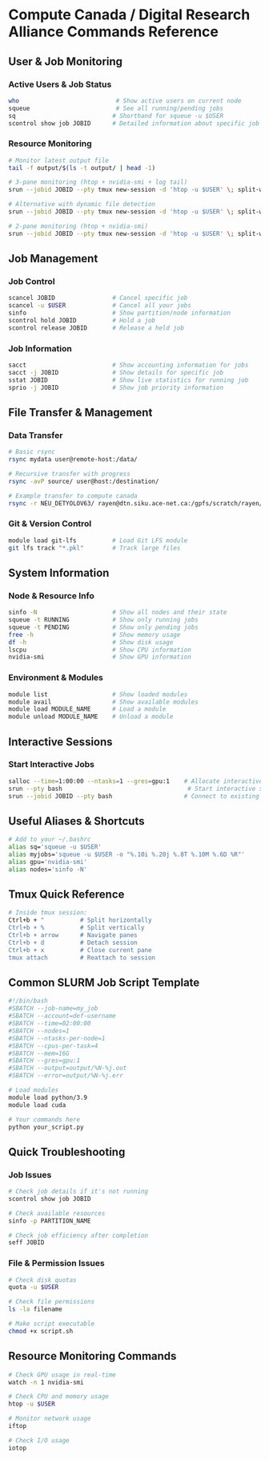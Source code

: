 # Compute Canada / Digital Research Alliance Commands Reference

## User & Job Monitoring

### Active Users & Job Status
```bash
who                           # Show active users on current node
squeue                        # See all running/pending jobs
sq                           # Shorthand for squeue -u $USER
scontrol show job JOBID      # Detailed information about specific job
```

### Resource Monitoring
```bash
# Monitor latest output file
tail -f output/$(ls -t output/ | head -1)

# 3-pane monitoring (htop + nvidia-smi + log tail)
srun --jobid JOBID --pty tmux new-session -d 'htop -u $USER' \; split-window -h 'watch nvidia-smi' \; split-window -v 'tail -f output/*-JOBID.out' \; attach

# Alternative with dynamic file detection
srun --jobid JOBID --pty tmux new-session -d 'htop -u $USER' \; split-window -h 'watch nvidia-smi' \; split-window -v 'tail -f output/$(ls -t output/ | head -1)' \; attach

# 2-pane monitoring (htop + nvidia-smi)
srun --jobid JOBID --pty tmux new-session -d 'htop -u $USER' \; split-window -h 'watch nvidia-smi' \; attach
```

## Job Management

### Job Control
```bash
scancel JOBID                # Cancel specific job
scancel -u $USER             # Cancel all your jobs
sinfo                        # Show partition/node information
scontrol hold JOBID          # Hold a job
scontrol release JOBID       # Release a held job
```

### Job Information
```bash
sacct                        # Show accounting information for jobs
sacct -j JOBID               # Show details for specific job
sstat JOBID                  # Show live statistics for running job
sprio -j JOBID               # Show job priority information
```

## File Transfer & Management

### Data Transfer
```bash
# Basic rsync
rsync mydata user@remote-host:/data/

# Recursive transfer with progress
rsync -avP source/ user@host:/destination/

# Example transfer to compute canada
rsync -r NEU_DETYOLOV63/ rayen@dtn.siku.ace-net.ca:/gpfs/scratch/rayen/NEU_DET_YOLOV63
```

### Git & Version Control
```bash
module load git-lfs          # Load Git LFS module
git lfs track "*.pkl"        # Track large files
```

## System Information

### Node & Resource Info
```bash
sinfo -N                     # Show all nodes and their state
squeue -t RUNNING            # Show only running jobs
squeue -t PENDING            # Show only pending jobs
free -h                      # Show memory usage
df -h                        # Show disk usage
lscpu                        # Show CPU information
nvidia-smi                   # Show GPU information
```

### Environment & Modules
```bash
module list                  # Show loaded modules
module avail                 # Show available modules
module load MODULE_NAME      # Load a module
module unload MODULE_NAME    # Unload a module
```

## Interactive Sessions

### Start Interactive Jobs
```bash
salloc --time=1:00:00 --ntasks=1 --gres=gpu:1    # Allocate interactive resources
srun --pty bash                                   # Start interactive shell
srun --jobid JOBID --pty bash                    # Connect to existing job
```

## Useful Aliases & Shortcuts

```bash
# Add to your ~/.bashrc
alias sq='squeue -u $USER'
alias myjobs='squeue -u $USER -o "%.10i %.20j %.8T %.10M %.6D %R"'
alias gpu='nvidia-smi'
alias nodes='sinfo -N'
```

## Tmux Quick Reference

```bash
# Inside tmux session:
Ctrl+b + "          # Split horizontally
Ctrl+b + %          # Split vertically  
Ctrl+b + arrow      # Navigate panes
Ctrl+b + d          # Detach session
Ctrl+b + x          # Close current pane
tmux attach         # Reattach to session
```

## Common SLURM Job Script Template

```bash
#!/bin/bash
#SBATCH --job-name=my_job
#SBATCH --account=def-username
#SBATCH --time=02:00:00
#SBATCH --nodes=1
#SBATCH --ntasks-per-node=1
#SBATCH --cpus-per-task=4
#SBATCH --mem=16G
#SBATCH --gres=gpu:1
#SBATCH --output=output/%N-%j.out
#SBATCH --error=output/%N-%j.err

# Load modules
module load python/3.9
module load cuda

# Your commands here
python your_script.py
```

## Quick Troubleshooting

### Job Issues
```bash
# Check job details if it's not running
scontrol show job JOBID

# Check available resources
sinfo -p PARTITION_NAME

# Check job efficiency after completion
seff JOBID
```

### File & Permission Issues
```bash
# Check disk quotas
quota -u $USER

# Check file permissions
ls -la filename

# Make script executable
chmod +x script.sh
```

## Resource Monitoring Commands

```bash
# Check GPU usage in real-time
watch -n 1 nvidia-smi

# Check CPU and memory usage
htop -u $USER

# Monitor network usage
iftop

# Check I/O usage
iotop
```